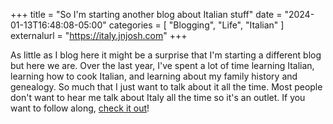 +++
title = "So I'm starting another blog about Italian stuff"
date = "2024-01-13T16:48:08-05:00"
categories = [
  "Blogging",
  "Life",
  "Italian"
]
externalurl = "https://italy.jnjosh.com"
+++

As little as I blog here it might be a surprise that I'm starting a different blog but here we are. Over the last year, I've spent a lot of time learning Italian, learning how to cook Italian, and learning about my family history and genealogy. So much that I just want to talk about it all the time. Most people don't want to hear me talk about Italy all the time so it's an outlet. If you want to follow along, [check it out](https://italy.jnjosh.com)!
